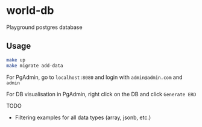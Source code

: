 # world-db

Playground postgres database

## Usage

```bash
make up
make migrate add-data
```

For PgAdmin, go to `localhost:8080` and login with `admin@admin.com` and `admin`

For DB visualisation in PgAdmin, right click on the DB and click `Generate ERD`


TODO
- Filtering examples for all data types (array, jsonb, etc.)
